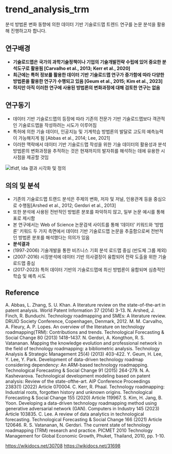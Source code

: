 # trend_analysis_trm

분석 방법론 변화 동향에 의한 데이터 기반 기술로드맵 트렌드 연구를 논문 분석을 활용해 진행하고자 합니다.


## 연구배경

- **기술로드맵은 국가의 과학기술정책이나 기업의 기술개발전략 수립에 있어 중요한 분석도구로 활용됨 [Carvalho et al., 2013; Kerr et al., 2020]**
- **최근에는 특허 정보를 활용한 데이터 기반 기술로드맵 연구가 증가함에 따라 다양한 방법론을 활용한 연구가 수행되고 있음 [Geum et al., 2015; Kim et al., 2023]**
- **하지만 아직 이러한 연구에 사용된 방법론의 변화과정에 대해 검토한 연구는 없음**
## 연구동기
- 데이터 기반 기술로드맵의 등장에 따라 기존의 전문가 기반 기술로드맵보다 객관적인 기술로드맵을 작성하려는 시도가 이루어짐
- 특허에 의한 기술 데이터, 인공지능 및 기계학습 방법론의 발달로 고도의 예측능력이 가능해지게 됨 [Abbas et al., 2014; Lee, 2021]
- 이러한 맥락에서 데이터 기반 기술로드맵 작성을 위한 기술 데이터의 활용성과 분석 방법론의 변화과정을 추적하는 것은 현재까지의 발자취를 해석하는 데에 유용한 시사점을 제공할 것임

![tfidf, lda 결과 시각화 및 정의](https://github.com/wmk51/trend_analysis_trm/issues/1#issue-2033946153)

## 의의 및 분석

- 기존의 기술로드맵 트랜드 분석은 주제의 변화, 저자 및 저널, 인용관계 등을 중심으로 수행됨[Arshed et al., 2012; Gerdsri et al., 2013]
- 또한 분석에 사용된 전반적인 방법론 분포를 파악하지 않고, 일부 논문 예시를 통해 표로 제시함
- 본 연구에서는 Web of Science 논문검색 사이트를 통해 ‘데이터’ 키워드와 ‘방법론‘ 키워드 두 가지 측면에서 데이터 기반 기술로드맵 논문을 추출함으로써 전반적인 방법론 분포를 해석했다는 의의가 있음
- **분석결과**
- (1997-2006) 기술개발을 통한 비즈니스 기회 분석 로드맵 중심 (반도체 그룹 제외)
- (2007-2016) 시장분석에 데이터 기반 의사결정이 융합되어 전략 도출을 위한 기술로드맵 중심
- (2017-2023) 특허 데이터 기반의 기술로드맵에 최신 방법론이 융합되며 심층적인 학습 및 예측 시도
## Reference
A. Abbas, L. Zhang, S. U. Khan. A literature review on the state-of-the-art in patent analysis. World Patent Information 37 (2014) 3-13.
N. Arshed, J. Finch, R. Bunduchi. Technology roadmapping and SMEs: A literature review. DRUID Society Conference, Copenhagen, Denmark, 2012.
M. M. Carvalho, A. Fleury, A. P. Lopes. An overview of the literature on technology roadmapping(TRM): Contributions and trends. Technological Forecasting & Social Change 80 (2013) 1418–1437.
N. Gerdsri, A. Kongthon, R. S. Vatananan. Mapping the knowledge evolution and professional network in the field of technology roadmapping: a bibliometric analysis. Technology Analysis & Strategic Management 25(4) (2013) 403-422.
Y. Geum, H. Lee, Y. Lee, Y. Park. Development of data-driven technology roadmap considering dependency: An ARM-based technology roadmapping. Technological Forecasting & Social Change 91 (2015) 264-279.
N. A. Kashevarova. Technological development modeling based on patent analysis: Review of the state-ofthe-art. AIP Conference Proceedings 2383(1) (2022) Article 070004.
C. Kerr, R. Phaal. Technology roadmapping: Industrial roots, forgotten history and unknown origins. Technological Forecasting & Social Change 155 (2020) Article 119967.
S. Kim, H. Jang, B. Yoon. Developing a data-driven technology roadmapping method using generative adversarial network (GAN). Computers in Industry 145 (2023) Article 103835.
C. Lee. A review of data analytics in technological forecasting. Technological Forecasting & Social Change 166 (2021) Article 120646.
R. S. Vatananan, N. Gerdsri. The current state of technology roadmapping (TRM) research and practice. PICMET 2010 Technology Management for Global Economic Growth, Phuket, Thailand, 2010, pp. 1-10.

https://wikidocs.net/30708
https://wikidocs.net/31698

